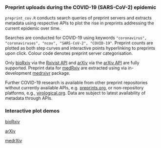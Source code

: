 ### Preprint uploads during the COVID-19 (SARS-CoV-2) epidemic

`preprint_cov.R` conducts search queries of preprint servers and extracts metadata using respective APIs to plot the rise in preprints addressing the current epidemic over time.

Searches are conducted for COVID-19 using keywords `"coronavirus", "coronaviruses", "ncov", "SARS-CoV-2", "COVID-19"`. Preprint counts are plotted as both step curves and interactive points hyperlinking to preprints upon click. Colour code denotes preprint server categorisation.

Only [bioRxiv](https://biorxiv.org) via the [Rxivist API](https://rxivist.org/) and [arXiv](https://arxiv.org) via the [arXiv API](https://arxiv.org/help/api) are fully supported. Preprint data for [medRxiv](https://medrxiv.org) are extracted using via in-development [medrxivr](https://github.com/mcguinlu/medrxivr) package. 

Further COVID-19 research is available from other preprint repositories without currently available APIs, e.g. [preprints.org](https://www.preprints.org), or non-repository platforms, e.g., [virological.org](https://virological.org). Data are subject to latest availability of metadata through APIs.

### Interactive plot demos

[bioRxiv](https://lbrierley.github.io/cov_preprints/biorxiv_cov_preprints.html)

[arXiv](https://lbrierley.github.io/cov_preprints/arxiv_cov_preprints.html)

[medrXiv](https://lbrierley.github.io/cov_preprints/medrxiv_cov_preprints.html) 
